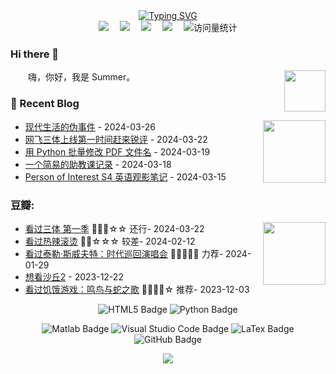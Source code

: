 <div align="center">
    <a href="https://git.io/typing-svg">
        <img src="https://readme-typing-svg.demolab.com?font=Mansalva&duration=3000&pause=2000&color=9D81CB&center=true&vCenter=true&random=false&width=435&lines=You%E2%80%99re+being+watched." alt="Typing SVG" />
    </a>



<!-- profile logo 个人资料徽标 -->
  <div>
    <a href="https://infinitesum.github.io"><img src="https://img.shields.io/badge/Website-博客-blue?&style=for-the-badge" /></a>&emsp;
    <a href="https://infinitesum.github.io/subscribewebsite/"><img src="https://img.shields.io/badge/WeChat-1095 关注-282c34?&style=for-the-badge&labelColor=07c160" /></a>&emsp;
    <a href="https://space.bilibili.com/479603158"><img src="https://img.shields.io/badge/dynamic/json?url=https%3A%2F%2Fapi.swo.moe%2Fstats%2Fbilibili%2F479603158&query=count&color=282c34&label=Bilibili&labelColor=FE7398&logo=data%3Aimage%2Fpng%3Bbase64%2CiVBORw0KGgoAAAANSUhEUgAAAGAAAABgCAYAAADimHc4AAAD7ElEQVR4nO2dW9WrMBCFK6ESkFAJSKiESqgEHCABCZWAhEpAAhL2ecik5dDc%2FpXLBDLfWnlqy0xmJ5BMQnq5CIIgCIIgCIIgCIIgCEIBAHQAemYfrgCunD6wAKAHsEKxALgx+bCQD8%2FS9tmgVqeDr1lLigDgZvDhXso+K9TyTBQRwRJ8AHjntl0Flh5QRAQK%2FmKxPeayWx2OXpBNBKiHvi34b7T2MC4pAvW6twR%2FRwkRKPizBN8CgEcuESj4Lwm+BwBjahEk+H8EwJRKhOaCDzW8e1JLfkUUH1NgmR3XmHffHR1l+72BSs8d7w8U+JDAnZERQMcV+CtUi7dNqFqibB4J7vtrq7xKCuAasbTMXCL4T+5aVk6+2xHUrWdhruAR6HIJcOeu2UHI8zyAe2ytWfEdWz9PVvQ8YAmIQ5dDAB9LFsMVAv8oMO2zAGrC5WNIarRiAuKR9jYEd9pY08aa6uUzIHGRdkgKd8pY0yc1WjEBAqypDYoAG0QAZkQAZkQAZkQAZk4vANQenjsSzS3I%2FwcSbXU5jQBUkRtdf4Rar90v8kSv3+I3ffCCSpk8I%2Fw+lgDkdI%2Fv2rEp2CaiWm1AsDQLlDAD+dlFXLMeAaCSeLZdaSFE5VUQNot38cKuEeBgAsSuG0flVZBmEanbXfNQAsS0fgBYIn2fIu3%2FBBMHEyBmDXlFfA8IzeHb+Ems4WAChKykrVA9ZfsQTL57jXzRg4A5wC%2FA8N4ADiZAZwm2XjW75Qh2KOTfA0p4kygPw28OJcCVgn3nDnYo2EwEYRgGH0qAMyICMCMCMCMCMCMCMCMCMCMCfP3qwHDOQ4AAUekTk8FaBRihJnZdYbvtCGC7LvmkM63GjVDINPFrQgCq5ETXfmMzI90FXzPvfqt7x4rEu%2FZaEcCUxFvgz2zO+BUn6UkoaEEAsptiMSX5e8FoRYCN7cVgb4Vq7U%2FH50Pq4JNP7Qiw8UFnJwcK+tXy+Wj6PLEvPgHSHv5UgwA1IQIwwyFAyLJin9RoxYgAzAQIkPwNmf26busC+OIx5TDqo5nDT+F%2FSS%2F9CYzwb+No49zNy2evkYv0LywGGAXUvp6eSneycqOic0w20k7CNgKE7jJunSGLACTCxF27ylmQc98T5MQUH49swd+I0HPXslLKnT0N+wnkrTKi9JZL%2FL9i1SorMmdeQ4TQQ7OFMxIMzGD45w8nUL1im7efENZLJpgPSw0pfz0cdt4U3230Td%2FTvx2R6d2FrHhEWLkq5PELOMsRPHCPnAZGv1xJteL7jbJiaW3sB2nDvPC%2FosSYvjRQz4cJ6n7KO3rYQL7M+L6nVtfDVRAEQRAEQRAEQRAEIZ5%2FSAXmdfXaoQsAAAAASUVORK5CYII%3D&suffix=+%E5%85%B3%E6%B3%A8&cacheSeconds=3600&style=for-the-badge" /></a>&emsp;
    <a href="mailto:xqxusummer@163.com"><img src="https://img.shields.io/badge/Mail-邮箱-07c160?&style=for-the-badge" /></a>&emsp;
    <!-- visitor statistics logo 访问量统计徽标 -->
    <img src="https://komarev.com/ghpvc/?username=infinitesum&style=for-the-badge" alt="访问量统计" />
  </div>
</div>



### Hi there 👋

<img align="right" width="66" src="https://cdn.jsdelivr.net/gh/sun0225SUN/sun0225SUN/assets/images/jobs.png" />

<p>&emsp;&emsp;嗨，你好，我是 Summer。</p>


### 📃 Recent Blog
<img align="right" width="100" src="https://cdn.jsdelivr.net/gh/sun0225SUN/sun0225SUN/assets/images/astronaut.png" />


<!-- START_SECTION:blog -->
* <a href='https://infinitesum.github.io/%E7%8E%B0%E4%BB%A3%E7%94%9F%E6%B4%BB%E7%9A%84%E4%BC%AA%E4%BA%8B%E4%BB%B6/' target='_blank'>现代生活的伪事件</a> - 2024-03-26
* <a href='https://infinitesum.github.io/%E7%BD%91%E9%A3%9E%E7%89%88%E4%B8%89%E4%BD%93%203%20Body%20Problem/' target='_blank'>网飞三体上线第一时间赶来锐评</a> - 2024-03-22
* <a href='https://infinitesum.github.io/%E7%94%A8%20Python%20%E6%89%B9%E9%87%8F%E4%BF%AE%E6%94%B9%20PDF%20%E6%96%87%E4%BB%B6%E5%90%8D/' target='_blank'>用 Python 批量修改 PDF 文件名</a> - 2024-03-19
* <a href='https://infinitesum.github.io/%E4%B8%80%E4%B8%AA%E7%AE%80%E6%98%93%E7%9A%84%E5%8A%A9%E6%95%99%E8%AF%BE%E8%AE%B0%E5%BD%95/' target='_blank'>一个简易的助教课记录</a> - 2024-03-18
* <a href='https://infinitesum.github.io/S4-POI/' target='_blank'>Person of Interest S4 英语观影笔记</a> - 2024-03-15
<!-- END_SECTION:blog -->

### 豆瓣:

<img align="right" width="100" src="https://cdn.jsdelivr.net/gh/sun0225SUN/sun0225SUN/assets/images/technologist.png" />


<!-- START_SECTION:douban -->
* <a href='http://movie.douban.com/subject/35196946/' target='_blank'>看过三体 第一季</a> 🌟🌟🌟☆☆ 还行- 2024-03-22
* <a href='http://movie.douban.com/subject/36081094/' target='_blank'>看过热辣滚烫</a> 🌟🌟☆☆☆ 较差- 2024-02-12
* <a href='http://movie.douban.com/subject/36538847/' target='_blank'>看过泰勒·斯威夫特：时代巡回演唱会</a> 🌟🌟🌟🌟🌟 力荐- 2024-01-29
* <a href='http://movie.douban.com/subject/35575567/' target='_blank'>想看沙丘2</a> - 2023-12-22
* <a href='http://movie.douban.com/subject/34438298/' target='_blank'>看过饥饿游戏：鸣鸟与蛇之歌</a> 🌟🌟🌟🌟☆ 推荐- 2023-12-03
<!-- END_SECTION:douban -->


<div align="center" >

<!--  skill badge 技能徽章 -->


![HTML5 Badge](https://img.shields.io/badge/Stata-E34F26?logo=stata&logoColor=fff&style=for-the-badge)
![Python Badge](https://img.shields.io/badge/Python-3776AB?logo=python&logoColor=fff&style=for-the-badge)

![Matlab Badge](https://img.shields.io/badge/MATLAB-FF6900?logo=matlab&logoColor=fff&style=for-the-badge)
![Visual Studio Code Badge](https://img.shields.io/badge/VS%20Code-007ACC?logo=visualstudiocode&logoColor=fff&style=for-the-badge)
![LaTex Badge](https://img.shields.io/badge/LaTex-5C2D91?logo=latex&logoColor=fff&style=for-the-badge)
![GitHub Badge](https://img.shields.io/badge/GitHub-181717?logo=github&logoColor=fff&style=for-the-badge)

<!-- programming tool icon 编程工具图标 -->
<img src="https://skillicons.dev/icons?i=latex,matlab,python,git" /><br>

<br>

</div>
